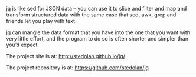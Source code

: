 jq is like sed for JSON data – you can use it to slice and filter and map and transform structured data with the same ease that sed, awk, grep and friends let you play with text.

jq can mangle the data format that you have into the one that you want with very little effort, and the program to do so is often shorter and simpler than you’d expect.

The project site is at: http://stedolan.github.io/jq/

The project repository is at: https://github.com/stedolan/jq




